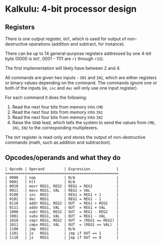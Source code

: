 # Kalkulu: 4-bit processor design

## Registers

There is one output register, `OUT`, which is used for output of non-destructive operations (addition and subtract, for instance).

There can be up to 14 general-purpose registers addressed by one 4-bit byte (0000 is `OUT`, 0001 - 1111 are `r1` through `r15`).

The first implementation will likely have between 2 and 4.

All commands are given two inputs - `IN1` and `IN2`, which are either registers or binary values depending on the command.
The commands ignore one or both of the inputs (ie, `inc` and `dec` will only use one input register).

For each command it does the following:

1. Read the next four bits from memory into `CMD`
2. Read the next four bits from memory into `IN1`
3. Read the next four bits from memory into `IN2`
4. Raise the `SEND` lead, which tells the system to send the values from `CMD`, `IN1`, `IN2` to the corresponding multiplexers.

The `OUT` register is read-only and stores the output of non-destructive commands (math, such as addition and subtraction).

## Opcodes/operands and what they do

    | Opcode | Operand         | Expression            |
    ====================================================
    | 0000   | nop             | N/A                   |
    | 0001   | hlt             | N/A                   |
    | 0010   | movr REG1, REG2 | REG1 = REG2           |
    | 0011   | movv REG1, VAL  | REG1 = VAL            |
    | 0100   | inc  REG1       | REG1 = REG1 + 1       |
    | 0101   | dec  REG1       | REG1 = REG1 - 1       |
    | 0110   | addr REG1, REG2 | OUT  = REG1 + REG2    |
    | 0111   | addv REG1, VAL  | OUT  = REG1 + VAL     |
    | 1000   | subr REG1, REG2 | OUT  = REG1 - REG2    |
    | 1001   | subv REG1, VAL  | OUT  = REG1 - VAL     |
    | 1010   | cmpr REG1, REG2 | OUT  = (REG1 == REG2) |
    | 1011   | cmpv REG1, VAL  | OUT  = (REG1 == VAL)  |
    | 1100   | jmp  REG1       | N/A                   |
    | 1101   | jo   REG1       | jmp if OUT == 1       |
    | 1110   | jz   REG1       | jmp if OUT == 0       |
